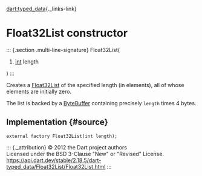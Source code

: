 [dart:typed\_data](../../dart-typed_data/dart-typed_data-library){._links-link}

Float32List constructor
=======================

::: {.section .multi-line-signature}
Float32List(

1.  [int](../../dart-core/int-class) length

)
:::

Creates a [Float32List](../float32list-class) of the specified length
(in elements), all of whose elements are initially zero.

The list is backed by a [ByteBuffer](../bytebuffer-class) containing
precisely `length` times 4 bytes.

Implementation {#source}
--------------

``` {.language-dart data-language="dart"}
external factory Float32List(int length);
```

::: {._attribution}
© 2012 the Dart project authors\
Licensed under the BSD 3-Clause \"New\" or \"Revised\" License.\
<https://api.dart.dev/stable/2.18.5/dart-typed_data/Float32List/Float32List.html>
:::
